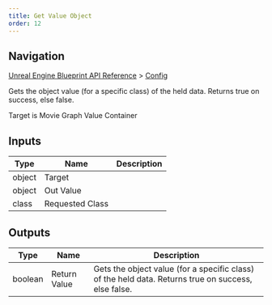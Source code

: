 ```yaml
---
title: Get Value Object
order: 12
---
```

## Navigation

[Unreal Engine Blueprint API Reference](https://dev.epicgames.com/documentation/en-us/unreal-engine/BlueprintAPI) > [Config](https://dev.epicgames.com/documentation/en-us/unreal-engine/BlueprintAPI/Config)

Gets the object value (for a specific class) of the held data. Returns true on success, else false.

Target is Movie Graph Value Container

## Inputs

| Type | Name | Description |
| --- | --- | --- |
| object | Target |  |
| object | Out Value |  |
| class | Requested Class |  |

## Outputs

| Type | Name | Description |
| --- | --- | --- |
| boolean | Return Value | Gets the object value (for a specific class) of the held data. Returns true on success, else false. |
